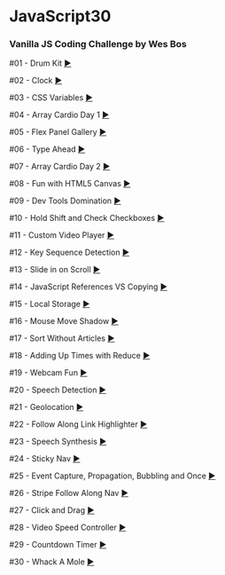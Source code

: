 # JavaScript30

 ### Vanilla JS Coding Challenge by Wes Bos
 #01 - Drum Kit [:arrow_forward:](https://martaniemiec.github.io/JavaScript30/01-JavaScript%20Drum%20Kit/index.html)
 
 #02 - Clock [:arrow_forward:](https://martaniemiec.github.io/JavaScript30/02-JS%20and%20CSS%20Clock/index.html)

 #03 - CSS Variables [:arrow_forward:](https://martaniemiec.github.io/JavaScript30/03-CSS_Variables/index.html)

 #04 - Array Cardio Day 1 [:arrow_forward:](https://martaniemiec.github.io/JavaScript30/04-Array_Cardio_Day_1/index.html)

 #05 - Flex Panel Gallery [:arrow_forward:](https://martaniemiec.github.io/JavaScript30/05-Flex_Panel_Gallery/index.html)

 #06 - Type Ahead [:arrow_forward:](https://martaniemiec.github.io/JavaScript30/06-Type_Ahead/index.html)

 #07 - Array Cardio Day 2 [:arrow_forward:](https://martaniemiec.github.io/JavaScript30/07-Array_Cardio_Day_2/index.html)

 #08 - Fun with HTML5 Canvas [:arrow_forward:](https://martaniemiec.github.io/JavaScript30/08-Fun_with_HTML5_Canvas/index.html)

 #09 - Dev Tools Domination [:arrow_forward:](https://martaniemiec.github.io/JavaScript30/09-Dev_Tools_Domination/index.html)

 #10 - Hold Shift and Check Checkboxes [:arrow_forward:](https://martaniemiec.github.io/JavaScript30/10-Hold_Shift_and_Check_Checkboxes/index.html)

 #11 - Custom Video Player [:arrow_forward:](https://martaniemiec.github.io/JavaScript30/11-Custom_Video_Player/index.html)

 #12 - Key Sequence Detection [:arrow_forward:](https://martaniemiec.github.io/JavaScript30/12-Key_Sequence_Detection/index.html)

 #13 - Slide in on Scroll [:arrow_forward:](https://martaniemiec.github.io/JavaScript30/13-Slide_in_on_Scroll/index.html)

 #14 - JavaScript References VS Copying [:arrow_forward:](https://martaniemiec.github.io/JavaScript30/14-JavaScript_References_VS_Copying/index.html)

 #15 - Local Storage [:arrow_forward:](https://martaniemiec.github.io/JavaScript30/15-LocalStorage/index.html)

 #16 - Mouse Move Shadow [:arrow_forward:](https://martaniemiec.github.io/JavaScript30/16-Mouse_Move_Shadow/index.html)

 #17 - Sort Without Articles [:arrow_forward:](https://martaniemiec.github.io/JavaScript30/17-Sort_Without_Articles/index.html)

 #18 - Adding Up Times with Reduce [:arrow_forward:](https://martaniemiec.github.io/JavaScript30/18-Adding_Up_Times_with_Reduce/index.html)

 #19 - Webcam Fun [:arrow_forward:](https://martaniemiec.github.io/JavaScript30/19-Webcam_Fun/index.html)

 #20 - Speech Detection [:arrow_forward:](https://martaniemiec.github.io/JavaScript30/20-Speech_Detection/index.html)

 #21 - Geolocation [:arrow_forward:](https://martaniemiec.github.io/JavaScript30/21-Geolocation/index.html)

 #22 - Follow Along Link Highlighter [:arrow_forward:](https://martaniemiec.github.io/JavaScript30/22-Follow_Along_Link_Highlighter/index.html)

 #23 - Speech Synthesis [:arrow_forward:](https://martaniemiec.github.io/JavaScript30/23-Speech_Synthesis/index.html)

 #24 - Sticky Nav [:arrow_forward:](https://martaniemiec.github.io/JavaScript30/24-Sticky_Nav/index.html)

 #25 - Event Capture, Propagation, Bubbling and Once [:arrow_forward:](https://martaniemiec.github.io/JavaScript30/25-Event_Capture,Propagation,Bubbling_and_Once/index.html)
 
 #26 - Stripe Follow Along Nav [:arrow_forward:](https://martaniemiec.github.io/JavaScript30/26-Stripe_Follow_Along_Nav/index.html)

 #27 - Click and Drag [:arrow_forward:](https://martaniemiec.github.io/JavaScript30/27-Click_and_Drag/index.html)

 #28 - Video Speed Controller [:arrow_forward:](https://martaniemiec.github.io/JavaScript30/28-Video_Speed_Controller/index.html)

 #29 - Countdown Timer [:arrow_forward:](https://martaniemiec.github.io/JavaScript30/29-Countdown_Timer/index.html)

 #30 - Whack A Mole [:arrow_forward:](https://martaniemiec.github.io/JavaScript30/30-Whack_A_Mole/index.html)
